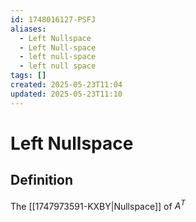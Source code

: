 ```yaml
---
id: 1748016127-PSFJ
aliases:
  - Left Nullspace
  - Left Null-space
  - left null-space
  - left null space
tags: []
created: 2025-05-23T11:04
updated: 2025-05-23T11:10
---
```


# Left Nullspace

## Definition

The [[1747973591-KXBY|Nullspace]] of $A^T$
